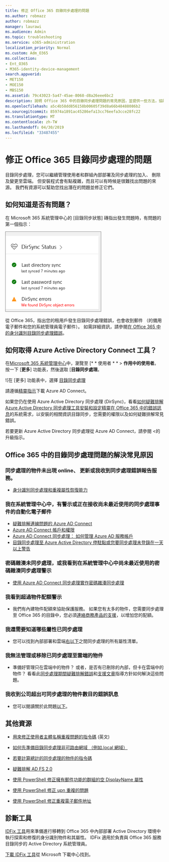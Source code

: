```yaml
---
title: 修正 Office 365 目錄同步處理的問題
ms.author: robmazz
author: robmazz
manager: laurawi
ms.audience: Admin
ms.topic: troubleshooting
ms.service: o365-administration
localization_priority: Normal
ms.custom: Adm_O365
ms.collection:
- Ent_O365
- M365-identity-device-management
search.appverid:
- MET150
- MOE150
- MBS150
ms.assetid: 79c43023-5a47-45ae-8068-d8a26eee6bc2
description: 說明 Office 365 中的目錄同步處理問題的常見原因，並提供一些方法，協助疑難排解，並加以解決。
ms.openlocfilehash: a5c4b58dd856158b00605f39d8a66b48488086b2
ms.sourcegitcommit: 85974a1891ac45286efa13cc76eefa3cce28fc22
ms.translationtype: MT
ms.contentlocale: zh-TW
ms.lasthandoff: 04/30/2019
ms.locfileid: "33487455"
---
```

# <a name="fixing-problems-with-directory-synchronization-for-office-365"></a>修正 Office 365 目錄同步處理的問題

目錄同步處理，您可以繼續管理使用者和群組內部部署及同步處理的加入、 刪除及變更至雲端。 但安裝程式會有點複雜，而且可以有時候是很難找出問題的來源。 我們有資源可以幫助您找出潛在的問題並修正它們。
  
## <a name="how-do-i-know-if-something-is-wrong"></a>如何知道是否有問題？

在 Microsoft 365 系統管理中心的 [目錄同步狀態] 磚指出發生問題時，有問題的第一個指示：
  
![在系統管理中心預覽中並排顯示 DirSync 狀態](media/060006e9-de61-49d5-8979-e77cda198e71.png)
  
從 Office 365，指出您的租用戶發生目錄同步處理錯誤，也會收到郵件 （的備用電子郵件和您的系統管理員電子郵件）。 如需詳細資訊，請參閱[在 Office 365 中的身分識別目錄同步處理錯誤](identify-directory-synchronization-errors.md)。
  
## <a name="how-do-i-get-azure-active-directory-connect-tool"></a>如何取得 Azure Active Directory Connect 工具？

在[Microsoft 365 系統管理中心](https://admin.microsoft.com)中，瀏覽至 [* * 使用者 * * \> **作用中的使用者**。 按一下 [**更多**] 功能表，然後選取 [**目錄同步處理**。 
  
![在 [更多] 功能表中，選擇 [目錄同步處理](media/dc6669e5-c01b-471e-9cdf-04f5d44e1c4b.png)
  
請遵循[精靈指示](set-up-directory-synchronization.md)下載 Azure AD Connect。 
  
如果您仍在使用 Azure Active Directory 同步處理 (DirSync)，看看[如何疑難排解 Azure Active Directory 同步處理工具安裝和設定精靈在 Office 365 中的錯誤訊息](https://go.microsoft.com/fwlink/p/?LinkId=396717)的系統需求，以安裝的相關資訊目錄同步，您需要的權限以及如何疑難排解常見錯誤。 
  
若要更新 Azure Active Directory 同步處理從 Azure AD Connect，請參閱 <<c0>的升級指示。
  
## <a name="resolving-common-causes-of-problems-with-directory-synchronization-in-office-365"></a>Office 365 中的目錄同步處理問題的解決常見原因

### <a name="synchronized-objects-arent-appearing-or-updating-online-or-im-getting-synchronization-error-reports-from-the-service"></a>**同步處理的物件未出現 online、 更新或我收到同步處理錯誤報告服務。**

- [身分識別同步處理和重複屬性恢復能力](https://docs.microsoft.com/azure/active-directory/hybrid/how-to-connect-syncservice-duplicate-attribute-resiliency)

### <a name="i-have-an-alert-in-the-admin-center-or-am-receiving-automated-emails-that-there-hasnt-been-a-recent-synchronization-event"></a>**我在系統管理中心中，有警示或正在接收尚未最近使用的同步處理事件的自動化電子郵件**
- [疑難排解連線問題的 Azure AD Connect](https://docs.microsoft.com/azure/active-directory/hybrid/tshoot-connect-connectivity)
- [Azure AD Connect 帳戶和權限](https://go.microsoft.com/fwlink/p/?LinkId=820598)
- [Azure AD Connect 同步處理： 如何管理 Azure AD 服務帳戶](https://docs.microsoft.com/azure/active-directory/hybrid/how-to-connect-azureadaccount)
- [目錄同步處理至 Azure Active Directory 停駐點或您要同步處理未登錄在一天以上警告](https://support.microsoft.com/help/2882421/directory-synchronization-to-azure-active-directory-stops-or-you-re-warned-that-sync-hasn-t-registered-in-more-than-a-day)

### <a name="password-hashes-arent-synchronizing-or-im-seeing-an-alert-in-the-admin-center-that-there-hasnt-been-a-recent-password-hash-synchronization"></a>**密碼雜湊未同步處理，或我看到在系統管理中心中尚未最近使用的密碼雜湊同步處理警示**
- [使用 Azure AD Connect 同步處理實作密碼雜湊同步處理](https://docs.microsoft.com/azure/active-directory/hybrid/how-to-connect-password-hash-synchronization)

### <a name="im-seeing-an-alert-that-object-quota-exceeded"></a>**我看到超過物件配額警示**
- 我們有內建物件配額來協助保護服務。 如果您有太多的物件，您需要同步處理至 Office 365 的目錄中，您必須[連絡商務產品的支援](https://support.office.com/article/32a17ca7-6fa0-4870-8a8d-e25ba4ccfd4b)，以增加您的配額。

### <a name="i-need-to-know-which-attributes-are-synchronized"></a>**我還需要知道哪些屬性已同步處理**
- 您可以找到內部部署和雲端[右以下](https://go.microsoft.com/fwlink/p/?LinkId=396719)之間同步處理的所有屬性清單。

### <a name="i-cant-manage-or-remove-objects-that-were-synchronized-to-the-cloud"></a>**我無法管理或移除已同步處理至雲端的物件**
- 準備好管理只在雲端中的物件？ 或者，是否有已刪除的內部，但卡在雲端中的物件？ 看看此[同步處理期間疑難排解錯誤](https://go.microsoft.com/fwlink/p/?linkid=842044)和[支援文章](https://go.microsoft.com/fwlink/p/?LinkId=396720)指導方針如何解決這些問題。

### <a name="i-got-an-error-message-that-my-company-has-exceeded-the-number-of-objects-that-can-be-synchronized"></a>**我收到公司超出可同步處理的物件數目的錯誤訊息**
- 您可以閱讀關於此問題[以下](https://go.microsoft.com/fwlink/p/?LinkId=396721)。
   
## <a name="other-resources"></a>其他資源

- [用來修正使用者主體名稱重複問題的指令碼](https://go.microsoft.com/fwlink/p/?LinkId=396725) (英文)
    
- [如何先準備目錄同步處理非可路由網域 （例如.local 網域）](prepare-a-non-routable-domain-for-directory-synchronization.md)
    
- [若要計算總計的同步處理的物件的指令碼](https://go.microsoft.com/fwlink/p/?LinkId=396726)
    
- [疑難排解 AD FS 2.0](https://go.microsoft.com/fwlink/p/?LinkId=396727)
    
- [使用 PowerShell 修正擁有郵件功能的群組的空 DisplayName 屬性](https://go.microsoft.com/fwlink/p/?LinkId=396728)
    
- [使用 PowerShell 修正 upn 重複的問題](https://go.microsoft.com/fwlink/p/?LinkId=396730)
    
- [使用 PowerShell 修正重複電子郵件地址](https://go.microsoft.com/fwlink/p/?LinkId=396731)
    
## <a name="diagnostic-tools"></a>診斷工具

[IDFix 工具](prepare-directory-attributes-for-synch-with-idfix.md)用來準備進行移轉到 Office 365 中內部部署 Active Directory 環境中執行探索和修復的身分識別物件和其屬性。 IDFix 適用於負責與 Office 365 服務目錄同步的 Active Directory 系統管理員。 

[下載 IDFix 工具](https://go.microsoft.com/fwlink/p/?LinkId=396718)從 Microsoft 下載中心找到。